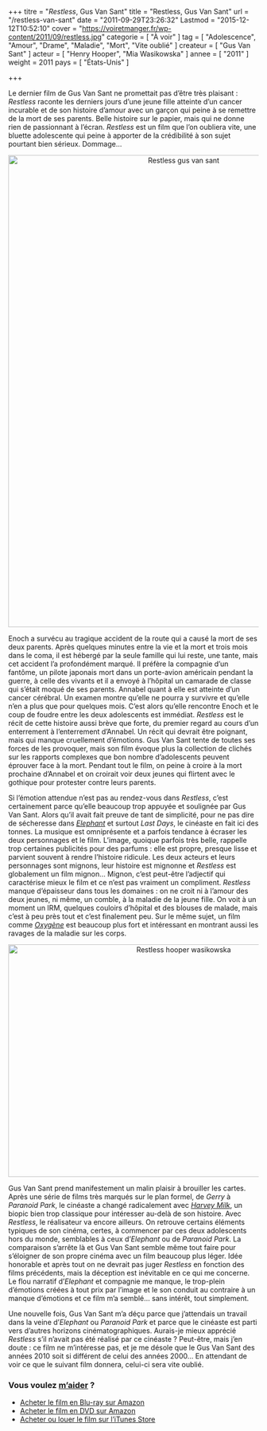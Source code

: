 +++
titre = "<em>Restless</em>, Gus Van Sant"
title = "Restless, Gus Van Sant"
url = "/restless-van-sant"
date = "2011-09-29T23:26:32"
Lastmod = "2015-12-12T10:52:10"
cover = "https://voiretmanger.fr/wp-content/2011/09/restless.jpg"
categorie = [ "À voir" ]
tag = [ "Adolescence", "Amour", "Drame", "Maladie", "Mort", "Vite oublié" ]
createur = [ "Gus Van Sant" ]
acteur = [ "Henry Hooper", "Mia Wasikowska" ]
annee = [ "2011" ]
weight = 2011
pays = [ "États-Unis" ]

+++

<p>Le dernier film de Gus Van Sant ne promettait pas d&rsquo;être très plaisant : <em>Restless</em> raconte les derniers jours d&rsquo;une jeune fille atteinte d&rsquo;un cancer incurable et de son histoire d&rsquo;amour avec un garçon qui peine à se remettre de la mort de ses parents. Belle histoire sur le papier, mais qui ne donne rien de passionnant à l&rsquo;écran. <em>Restless</em> est un film que l&rsquo;on oubliera vite, une bluette adolescente qui peine à apporter de la crédibilité à son sujet pourtant bien sérieux. Dommage…</p>
<div style="text-align: center;"><a href="http://www.allocine.fr/film/fichefilm_gen_cfilm=171731.html"><img class="aligncenter" style="border-style: initial; border-color: initial; border-width: 0px;" src="https://voiretmanger.fr/wp-content/2011/09/restless-gus-van-sant.jpg" alt="Restless gus van sant" width="690" height="948" border="0" /></a></div>
<p>Enoch a survécu au tragique accident de la route qui a causé la mort de ses deux parents. Après quelques minutes entre la vie et la mort et trois mois dans le coma, il est hébergé par la seule famille qui lui reste, une tante, mais cet accident l&rsquo;a profondément marqué. Il préfère la compagnie d&rsquo;un fantôme, un pilote japonais mort dans un porte-avion américain pendant la guerre, à celle des vivants et il a envoyé à l&rsquo;hôpital un camarade de classe qui s&rsquo;était moqué de ses parents. Annabel quant à elle est atteinte d&rsquo;un cancer cérébral. Un examen montre qu&rsquo;elle ne pourra y survivre et qu&rsquo;elle n&rsquo;en a plus que pour quelques mois. C&rsquo;est alors qu&rsquo;elle rencontre Enoch et le coup de foudre entre les deux adolescents est immédiat. <em>Restless</em> est le récit de cette histoire aussi brève que forte, du premier regard au cours d&rsquo;un enterrement à l&rsquo;enterrement d&rsquo;Annabel. Un récit qui devrait être poignant, mais qui manque cruellement d&rsquo;émotions. Gus Van Sant tente de toutes ses forces de les provoquer, mais son film évoque plus la collection de clichés sur les rapports complexes que bon nombre d&rsquo;adolescents peuvent éprouver face à la mort. Pendant tout le film, on peine à croire à la mort prochaine d&rsquo;Annabel et on croirait voir deux jeunes qui flirtent avec le gothique pour protester contre leurs parents.</p>
<p>Si l&rsquo;émotion attendue n&rsquo;est pas au rendez-vous dans <em>Restless</em>, c&rsquo;est certainement parce qu&rsquo;elle beaucoup trop appuyée et soulignée par Gus Van Sant. Alors qu&rsquo;il avait fait preuve de tant de simplicité, pour ne pas dire de sécheresse dans <em><a href="https://voiretmanger.fr/2011/06/06/elephant-van-sant/">Elephant</a></em> et surtout <em>Last Days</em>, le cinéaste en fait ici des tonnes. La musique est omniprésente et a parfois tendance à écraser les deux personnages et le film. L&rsquo;image, quoique parfois très belle, rappelle trop certaines publicités pour des parfums : elle est propre, presque lisse et parvient souvent à rendre l&rsquo;histoire ridicule. Les deux acteurs et leurs personnages sont mignons, leur histoire est mignonne et <em>Restless</em> est globalement un film mignon… Mignon, c&rsquo;est peut-être l&rsquo;adjectif qui caractérise mieux le film et ce n&rsquo;est pas vraiment un compliment. <em>Restless</em> manque d&rsquo;épaisseur dans tous les domaines : on ne croit ni à l&rsquo;amour des deux jeunes, ni même, un comble, à la maladie de la jeune fille. On voit à un moment un IRM, quelques couloirs d&rsquo;hôpital et des blouses de malade, mais c&rsquo;est à peu près tout et c&rsquo;est finalement peu. Sur le même sujet, un film comme <em><a href="https://voiretmanger.fr/2010/12/14/oxygene-van-nuffel/">Oxygène</a></em> est beaucoup plus fort et intéressant en montrant aussi les ravages de la maladie sur les corps.</p>
<div style="text-align: center;"><img class="aligncenter" style="border-style: initial; border-color: initial; border-width: 0px;" src="https://voiretmanger.fr/wp-content/2011/09/restless-hooper-wasikowska.jpg" alt="Restless hooper wasikowska" width="690" height="467" border="0" /></div>
<p>Gus Van Sant prend manifestement un malin plaisir à brouiller les cartes. Après une série de films très marqués sur le plan formel, de <em>Gerry</em> à <em>Paranoid Park</em>, le cinéaste a changé radicalement avec <em><a href="https://voiretmanger.fr/2009/03/07/harvey-milk-gus-van-sant/">Harvey Milk</a></em>, un biopic bien trop classique pour intéresser au-delà de son histoire. Avec <em>Restless</em>, le réalisateur va encore ailleurs. On retrouve certains éléments typiques de son cinéma, certes, à commencer par ces deux adolescents hors du monde, semblables à ceux d&rsquo;<em>Elephant</em> ou de <em>Paranoid Park</em>. La comparaison s&rsquo;arrête là et Gus Van Sant semble même tout faire pour s&rsquo;éloigner de son propre cinéma avec un film beaucoup plus léger. Idée honorable et après tout on ne devrait pas juger <em>Restless</em> en fonction des films précédents, mais la déception est inévitable en ce qui me concerne. Le flou narratif d&rsquo;<em>Elephant</em> et compagnie me manque, le trop-plein d&rsquo;émotions créées à tout prix par l&rsquo;image et le son conduit au contraire à un manque d&rsquo;émotions et ce film m&rsquo;a semblé… sans intérêt, tout simplement.</p>
<p>Une nouvelle fois, Gus Van Sant m&rsquo;a déçu parce que j&rsquo;attendais un travail dans la veine d&rsquo;<em>Elephant</em> ou <em>Paranoid Park</em> et parce que le cinéaste est parti vers d&rsquo;autres horizons cinématographiques. Aurais-je mieux apprécié <em>Restless</em> s&rsquo;il n&rsquo;avait pas été réalisé par ce cinéaste ? Peut-être, mais j&rsquo;en doute : ce film ne m&rsquo;intéresse pas, et je me désole que le Gus Van Sant des années 2010 soit si différent de celui des années 2000… En attendant de voir ce que le suivant film donnera, celui-ci sera vite oublié.</p>
<div class="amazon">
<h3>Vous voulez <a href="https://voiretmanger.fr/soutien/">m&rsquo;aider</a> ?</h3>
<ul>
<li><a href="http://www.amazon.fr/gp/product/B006CP514M/ref=as_li_ss_tl?ie=UTF8&amp;tag=leblogdenic07-21&amp;linkCode=as2&amp;camp=1642&amp;creative=19458&amp;creativeASIN=B006CP514M">Acheter le film en Blu-ray sur Amazon</a></li>
<li><a href="http://www.amazon.fr/gp/product/B006CP51S8/ref=as_li_ss_tl?ie=UTF8&amp;tag=leblogdenic07-21&amp;linkCode=as2&amp;camp=1642&amp;creative=19458&amp;creativeASIN=B006CP51S8">Acheter le film en DVD sur Amazon</a></li>
<li><a href="https://itunes.apple.com/fr/movie/restless/id494746610">Acheter ou louer le film sur l&rsquo;iTunes Store</a></li>
</ul>
</div>

